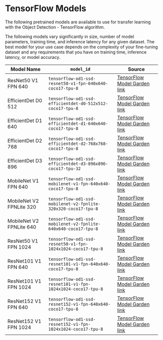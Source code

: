 # TensorFlow Models<a name="object-detection-tensorflow-Models"></a>

The following pretrained models are available to use for transfer learning with the Object Detection \- TensorFlow algorithm\. 

The following models vary significantly in size, number of model parameters, training time, and inference latency for any given dataset\. The best model for your use case depends on the complexity of your fine\-tuning dataset and any requirements that you have on training time, inference latency, or model accuracy\.


| Model Name | `model_id` | Source | 
| --- | --- | --- | 
| ResNet50 V1 FPN 640 | `tensorflow-od1-ssd-resnet50-v1-fpn-640x640-coco17-tpu-8` | [TensorFlow Model Garden link](http://download.tensorflow.org/models/object_detection/tf2/20200711/ssd_resnet50_v1_fpn_640x640_coco17_tpu-8.tar.gz) | 
| EfficientDet D0 512 | `tensorflow-od1-ssd-efficientdet-d0-512x512-coco17-tpu-8` | [TensorFlow Model Garden link](http://download.tensorflow.org/models/object_detection/tf2/20200711/efficientdet_d0_coco17_tpu-32.tar.gz) | 
| EfficientDet D1 640 | `tensorflow-od1-ssd-efficientdet-d1-640x640-coco17-tpu-8` | [TensorFlow Model Garden link](http://download.tensorflow.org/models/object_detection/tf2/20200711/efficientdet_d1_coco17_tpu-32.tar.gz) | 
| EfficientDet D2 768 | `tensorflow-od1-ssd-efficientdet-d2-768x768-coco17-tpu-8` | [TensorFlow Model Garden link](http://download.tensorflow.org/models/object_detection/tf2/20200711/efficientdet_d2_coco17_tpu-32.tar.gz) | 
| EfficientDet D3 896 | `tensorflow-od1-ssd-efficientdet-d3-896x896-coco17-tpu-32` | [TensorFlow Model Garden link](http://download.tensorflow.org/models/object_detection/tf2/20200711/efficientdet_d3_coco17_tpu-32.tar.gz) | 
| MobileNet V1 FPN 640 | `tensorflow-od1-ssd-mobilenet-v1-fpn-640x640-coco17-tpu-8` | [TensorFlow Model Garden link](http://download.tensorflow.org/models/object_detection/tf2/20200711/ssd_mobilenet_v1_fpn_640x640_coco17_tpu-8.tar.gz) | 
| MobileNet V2 FPNLite 320 | `tensorflow-od1-ssd-mobilenet-v2-fpnlite-320x320-coco17-tpu-8` | [TensorFlow Model Garden link](http://download.tensorflow.org/models/object_detection/tf2/20200711/ssd_mobilenet_v2_fpnlite_320x320_coco17_tpu-8.tar.gz) | 
| MobileNet V2 FPNLite 640 | `tensorflow-od1-ssd-mobilenet-v2-fpnlite-640x640-coco17-tpu-8` | [TensorFlow Model Garden link](http://download.tensorflow.org/models/object_detection/tf2/20200711/ssd_mobilenet_v2_fpnlite_640x640_coco17_tpu-8.tar.gz) | 
| ResNet50 V1 FPN 1024 | `tensorflow-od1-ssd-resnet50-v1-fpn-1024x1024-coco17-tpu-8` | [TensorFlow Model Garden link](http://download.tensorflow.org/models/object_detection/tf2/20200711/ssd_resnet50_v1_fpn_1024x1024_coco17_tpu-8.tar.gz) | 
| ResNet101 V1 FPN 640 | `tensorflow-od1-ssd-resnet101-v1-fpn-640x640-coco17-tpu-8` | [TensorFlow Model Garden link](http://download.tensorflow.org/models/object_detection/tf2/20200711/ssd_resnet101_v1_fpn_640x640_coco17_tpu-8.tar.gz) | 
| ResNet101 V1 FPN 1024 | `tensorflow-od1-ssd-resnet101-v1-fpn-1024x1024-coco17-tpu-8` | [TensorFlow Model Garden link](http://download.tensorflow.org/models/object_detection/tf2/20200711/ssd_resnet101_v1_fpn_1024x1024_coco17_tpu-8.tar.gz) | 
| ResNet152 V1 FPN 640 | `tensorflow-od1-ssd-resnet152-v1-fpn-640x640-coco17-tpu-8` | [TensorFlow Model Garden link](http://download.tensorflow.org/models/object_detection/tf2/20200711/ssd_resnet152_v1_fpn_640x640_coco17_tpu-8.tar.gz) | 
| ResNet152 V1 FPN 1024 | `tensorflow-od1-ssd-resnet152-v1-fpn-1024x1024-coco17-tpu-8` | [TensorFlow Model Garden link](http://download.tensorflow.org/models/object_detection/tf2/20200711/ssd_resnet152_v1_fpn_1024x1024_coco17_tpu-8.tar.gz) | 